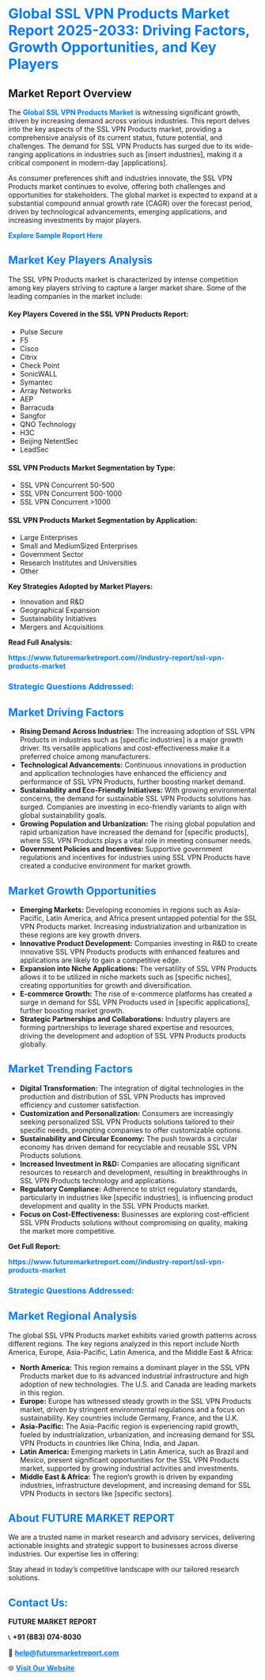 <h1 style="color: #007BFF;">Global SSL VPN Products Market Report 2025-2033: Driving Factors, Growth Opportunities, and Key Players</h1>

<section id="overview">
<h2>Market Report Overview</h2>
<p>The <a href="https://www.futuremarketreport.com//industry-report/ssl-vpn-products-market" style="color: #007BFF; text-decoration: none;"><strong>Global SSL VPN Products Market</strong></a> is witnessing significant growth, driven by increasing demand across various industries. This report delves into the key aspects of the SSL VPN Products market, providing a comprehensive analysis of its current status, future potential, and challenges. The demand for SSL VPN Products has surged due to its wide-ranging applications in industries such as [insert industries], making it a critical component in modern-day [applications].</p>
<p>As consumer preferences shift and industries innovate, the SSL VPN Products market continues to evolve, offering both challenges and opportunities for stakeholders. The global market is expected to expand at a substantial compound annual growth rate (CAGR) over the forecast period, driven by technological advancements, emerging applications, and increasing investments by major players.</p>
</section>

<section id="overview">
<p><a href="https://www.futuremarketreport.com//request-sample/reportId=91107" style="color: #007BFF; text-decoration: none;"><strong>Explore Sample Report Here</strong></a></p>
</section>

<section id="key-players">
<h2 style="color: #007BFF;">Market Key Players Analysis</h2>
<p>The SSL VPN Products market is characterized by intense competition among key players striving to capture a larger market share. Some of the leading companies in the market include:</p>
<h4>Key Players Covered in the SSL VPN Products Report:</h4>
<ul><li>Pulse Secure</li><li>F5</li><li>Cisco</li><li>Citrix</li><li>Check Point</li><li>SonicWALL</li><li>Symantec</li><li>Array Networks</li><li>AEP</li><li>Barracuda</li><li>Sangfor</li><li>QNO Technology</li><li>H3C</li><li>Beijing NetentSec</li><li>LeadSec</li></ul>
<h4>SSL VPN Products Market Segmentation by Type:</h4>
<ul><li>SSL VPN Concurrent 50-500</li><li>SSL VPN Concurrent 500-1000</li><li>SSL VPN Concurrent &gt;1000</li></ul>

<h4>SSL VPN Products Market Segmentation by Application:</h4>
<ul><li>Large Enterprises</li><li>Small and MediumSized Enterprises</li><li>Government Sector</li><li>Research Institutes and Universities</li><li>Other</li></ul>
<p><strong>Key Strategies Adopted by Market Players:</strong></p>
<ul>
<li>Innovation and R&D</li>
<li>Geographical Expansion</li>
<li>Sustainability Initiatives</li>
<li>Mergers and Acquisitions</li>
</ul>
</section>

<section>
<p><strong>Read Full Analysis: </strong></p><a href="https://www.futuremarketreport.com//industry-report/ssl-vpn-products-market" style="color: #007BFF; text-decoration: none;"><strong>https://www.futuremarketreport.com//industry-report/ssl-vpn-products-market</strong></a>
<h3 style="color: #007BFF;">Strategic Questions Addressed:</h3>
</section>

<section id="driving-factors">
<h2 style="color: #007BFF;">Market Driving Factors</h2>
<ul>
<li><strong>Rising Demand Across Industries:</strong> The increasing adoption of SSL VPN Products in industries such as [specific industries] is a major growth driver. Its versatile applications and cost-effectiveness make it a preferred choice among manufacturers.</li>
<li><strong>Technological Advancements:</strong> Continuous innovations in production and application technologies have enhanced the efficiency and performance of SSL VPN Products, further boosting market demand.</li>
<li><strong>Sustainability and Eco-Friendly Initiatives:</strong> With growing environmental concerns, the demand for sustainable SSL VPN Products solutions has surged. Companies are investing in eco-friendly variants to align with global sustainability goals.</li>
<li><strong>Growing Population and Urbanization:</strong> The rising global population and rapid urbanization have increased the demand for [specific products], where SSL VPN Products plays a vital role in meeting consumer needs.</li>
<li><strong>Government Policies and Incentives:</strong> Supportive government regulations and incentives for industries using SSL VPN Products have created a conducive environment for market growth.</li>
</ul>
</section>

<section id="growth-opportunities">
<h2 style="color: #007BFF;">Market Growth Opportunities</h2>
<ul>
<li><strong>Emerging Markets:</strong> Developing economies in regions such as Asia-Pacific, Latin America, and Africa present untapped potential for the SSL VPN Products market. Increasing industrialization and urbanization in these regions are key growth drivers.</li>
<li><strong>Innovative Product Development:</strong> Companies investing in R&D to create innovative SSL VPN Products products with enhanced features and applications are likely to gain a competitive edge.</li>
<li><strong>Expansion into Niche Applications:</strong> The versatility of SSL VPN Products allows it to be utilized in niche markets such as [specific niches], creating opportunities for growth and diversification.</li>
<li><strong>E-commerce Growth:</strong> The rise of e-commerce platforms has created a surge in demand for SSL VPN Products used in [specific applications], further boosting market growth.</li>
<li><strong>Strategic Partnerships and Collaborations:</strong> Industry players are forming partnerships to leverage shared expertise and resources, driving the development and adoption of SSL VPN Products products globally.</li>
</ul>
</section>

<section id="trending-factors">
<h2 style="color: #007BFF;">Market Trending Factors</h2>
<ul>
<li><strong>Digital Transformation:</strong> The integration of digital technologies in the production and distribution of SSL VPN Products has improved efficiency and customer satisfaction.</li>
<li><strong>Customization and Personalization:</strong> Consumers are increasingly seeking personalized SSL VPN Products solutions tailored to their specific needs, prompting companies to offer customizable options.</li>
<li><strong>Sustainability and Circular Economy:</strong> The push towards a circular economy has driven demand for recyclable and reusable SSL VPN Products solutions.</li>
<li><strong>Increased Investment in R&D:</strong> Companies are allocating significant resources to research and development, resulting in breakthroughs in SSL VPN Products technology and applications.</li>
<li><strong>Regulatory Compliance:</strong> Adherence to strict regulatory standards, particularly in industries like [specific industries], is influencing product development and quality in the SSL VPN Products market.</li>
<li><strong>Focus on Cost-Effectiveness:</strong> Businesses are exploring cost-efficient SSL VPN Products solutions without compromising on quality, making the market more competitive.</li>
</ul>
</section>

<section>
<p><strong>Get Full Report: </strong></p><a href="https://www.futuremarketreport.com//industry-report/ssl-vpn-products-market" style="color: #007BFF; text-decoration: none;"><strong>https://www.futuremarketreport.com//industry-report/ssl-vpn-products-market</strong></a>
<h3 style="color: #007BFF;">Strategic Questions Addressed:</h3>
</section>


<section id="regional-analysis">
<h2 style="color: #007BFF;">Market Regional Analysis</h2>
<p>The global SSL VPN Products market exhibits varied growth patterns across different regions. The key regions analyzed in this report include North America, Europe, Asia-Pacific, Latin America, and the Middle East & Africa:</p>
<ul>
<li><strong>North America:</strong> This region remains a dominant player in the SSL VPN Products market due to its advanced industrial infrastructure and high adoption of new technologies. The U.S. and Canada are leading markets in this region.</li>
<li><strong>Europe:</strong> Europe has witnessed steady growth in the SSL VPN Products market, driven by stringent environmental regulations and a focus on sustainability. Key countries include Germany, France, and the U.K.</li>
<li><strong>Asia-Pacific:</strong> The Asia-Pacific region is experiencing rapid growth, fueled by industrialization, urbanization, and increasing demand for SSL VPN Products in countries like China, India, and Japan.</li>
<li><strong>Latin America:</strong> Emerging markets in Latin America, such as Brazil and Mexico, present significant opportunities for the SSL VPN Products market, supported by growing industrial activities and investments.</li>
<li><strong>Middle East & Africa:</strong> The region’s growth is driven by expanding industries, infrastructure development, and increasing demand for SSL VPN Products in sectors like [specific sectors].</li>
</ul>
</section>

<footer>
<h2 style="color: #007BFF;">About FUTURE MARKET REPORT</h2>
<p>We are a trusted name in market research and advisory services, delivering actionable insights and strategic support to businesses across diverse industries. Our expertise lies in offering:</p>

<p>Stay ahead in today’s competitive landscape with our tailored research solutions.</p>

<h2 style="color: #007BFF;">Contact Us:</h2>
<p><strong>FUTURE MARKET REPORT</strong></p>
<p>📞 <strong>+91 (883) 074-8030</strong></p>
<p>📧 <strong><a href="mailto:help@futuremarketreport.com" style="color: #007BFF;">help@futuremarketreport.com</a></strong></p>
<p>🌐 <strong><a href="https://www.futuremarketreport.com/" style="color: #007BFF;">Visit Our Website</a></strong></p>
</footer>
